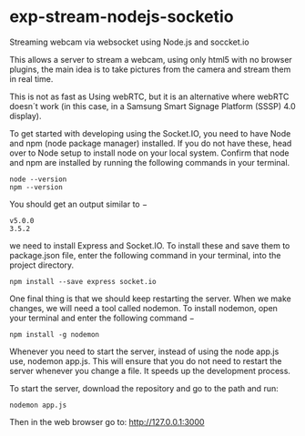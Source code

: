 # exp-stream-nodejs-socketio

Streaming webcam via websocket using Node.js and soccket.io

This allows a server to stream a webcam, using only html5 with no browser plugins, the main idea is to take pictures from the camera and stream them in real time.

This is not as fast as Using webRTC, but it is an alternative where webRTC doesn´t work (in this case, in a Samsung Smart Signage Platform (SSSP) 4.0 display).

To get started with developing using the Socket.IO, you need to have Node and npm (node package manager) installed. If you do not have these, head over to Node setup to install node on your local system. Confirm that node and npm are installed by running the following commands in your terminal.
```
node --version
npm --version
```
You should get an output similar to −
```
v5.0.0
3.5.2
```

we need to install Express and Socket.IO. To install these and save them to package.json file, enter the following command in your terminal, into the project directory.
```
npm install --save express socket.io
```
One final thing is that we should keep restarting the server. When we make changes, we will need a tool called nodemon. To install nodemon, open your terminal and enter the following command −
```
npm install -g nodemon
```
Whenever you need to start the server, instead of using the node app.js use, nodemon app.js. This will ensure that you do not need to restart the server whenever you change a file. It speeds up the development process.

To start the server, download the repository and go to the path and run:
```
nodemon app.js
```

Then in the web browser go to:
<http://127.0.0.1:3000>
